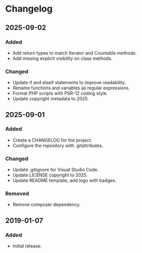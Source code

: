 # Changelog

## 2025-09-02

### Added

- Add return types to match Iterator and Countable methods.
- Add missing explicit visibility on class methods.

### Changed

- Update if and elseif statements to improve readability.
- Rename functions and variables as regular expressions.
- Format PHP scripts with PSR-12 coding style.
- Update copyright metadata to 2025.

## 2025-09-01

### Added

- Create a CHANGELOG for the project.
- Configure the repository with .gitattributes.

### Changed

- Update .gitignore for Visual Studio Code.
- Update LICENSE copyright to 2025.
- Update README template, add logo with badges.

### Removed

- Remove composer dependency.

## 2019-01-07

### Added

- Initial release.
